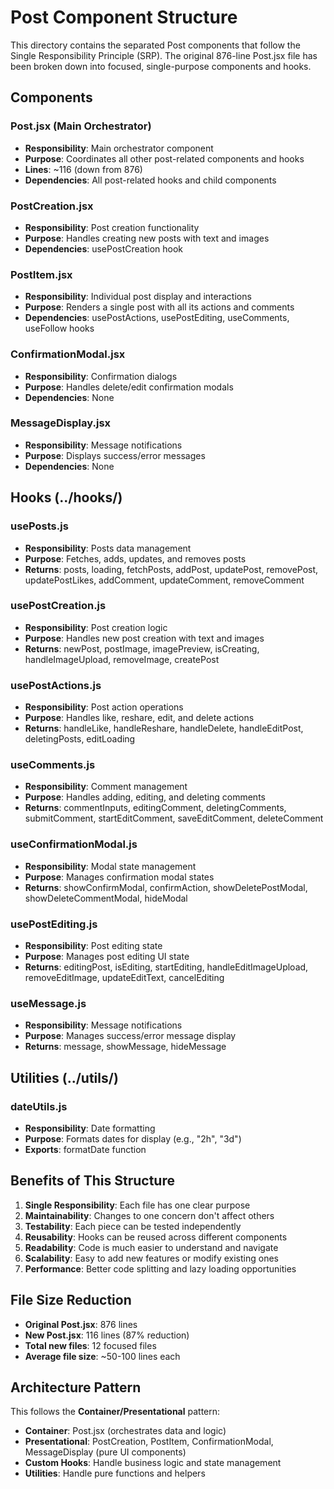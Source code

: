 # Post Component Structure

This directory contains the separated Post components that follow the Single Responsibility Principle (SRP). The original 876-line Post.jsx file has been broken down into focused, single-purpose components and hooks.

## Components

### Post.jsx (Main Orchestrator)
- **Responsibility**: Main orchestrator component
- **Purpose**: Coordinates all other post-related components and hooks
- **Lines**: ~116 (down from 876)
- **Dependencies**: All post-related hooks and child components

### PostCreation.jsx
- **Responsibility**: Post creation functionality
- **Purpose**: Handles creating new posts with text and images
- **Dependencies**: usePostCreation hook

### PostItem.jsx
- **Responsibility**: Individual post display and interactions
- **Purpose**: Renders a single post with all its actions and comments
- **Dependencies**: usePostActions, usePostEditing, useComments, useFollow hooks

### ConfirmationModal.jsx
- **Responsibility**: Confirmation dialogs
- **Purpose**: Handles delete/edit confirmation modals
- **Dependencies**: None

### MessageDisplay.jsx
- **Responsibility**: Message notifications
- **Purpose**: Displays success/error messages
- **Dependencies**: None

## Hooks (../hooks/)

### usePosts.js
- **Responsibility**: Posts data management
- **Purpose**: Fetches, adds, updates, and removes posts
- **Returns**: posts, loading, fetchPosts, addPost, updatePost, removePost, updatePostLikes, addComment, updateComment, removeComment

### usePostCreation.js
- **Responsibility**: Post creation logic
- **Purpose**: Handles new post creation with text and images
- **Returns**: newPost, postImage, imagePreview, isCreating, handleImageUpload, removeImage, createPost

### usePostActions.js
- **Responsibility**: Post action operations
- **Purpose**: Handles like, reshare, edit, and delete actions
- **Returns**: handleLike, handleReshare, handleDelete, handleEditPost, deletingPosts, editLoading

### useComments.js
- **Responsibility**: Comment management
- **Purpose**: Handles adding, editing, and deleting comments
- **Returns**: commentInputs, editingComment, deletingComments, submitComment, startEditComment, saveEditComment, deleteComment

### useConfirmationModal.js
- **Responsibility**: Modal state management
- **Purpose**: Manages confirmation modal states
- **Returns**: showConfirmModal, confirmAction, showDeletePostModal, showDeleteCommentModal, hideModal

### usePostEditing.js
- **Responsibility**: Post editing state
- **Purpose**: Manages post editing UI state
- **Returns**: editingPost, isEditing, startEditing, handleEditImageUpload, removeEditImage, updateEditText, cancelEditing

### useMessage.js
- **Responsibility**: Message notifications
- **Purpose**: Manages success/error message display
- **Returns**: message, showMessage, hideMessage

## Utilities (../utils/)

### dateUtils.js
- **Responsibility**: Date formatting
- **Purpose**: Formats dates for display (e.g., "2h", "3d")
- **Exports**: formatDate function

## Benefits of This Structure

1. **Single Responsibility**: Each file has one clear purpose
2. **Maintainability**: Changes to one concern don't affect others
3. **Testability**: Each piece can be tested independently
4. **Reusability**: Hooks can be reused across different components
5. **Readability**: Code is much easier to understand and navigate
6. **Scalability**: Easy to add new features or modify existing ones
7. **Performance**: Better code splitting and lazy loading opportunities

## File Size Reduction

- **Original Post.jsx**: 876 lines
- **New Post.jsx**: 116 lines (87% reduction)
- **Total new files**: 12 focused files
- **Average file size**: ~50-100 lines each

## Architecture Pattern

This follows the **Container/Presentational** pattern:
- **Container**: Post.jsx (orchestrates data and logic)
- **Presentational**: PostCreation, PostItem, ConfirmationModal, MessageDisplay (pure UI components)
- **Custom Hooks**: Handle business logic and state management
- **Utilities**: Handle pure functions and helpers



